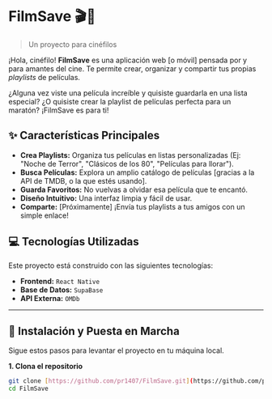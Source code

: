 # FilmSave 🎬🍿
> Un proyecto para cinéfilos


¡Hola, cinéfilo! **FilmSave** es una aplicación web [o móvil] pensada por y para amantes del cine. Te permite crear, organizar y compartir tus propias *playlists* de películas.

¿Alguna vez viste una película increíble y quisiste guardarla en una lista especial? ¿O quisiste crear la playlist de películas perfecta para un maratón? ¡FilmSave es para ti!

## ✨ Características Principales

* **Crea Playlists:** Organiza tus películas en listas personalizadas (Ej: "Noche de Terror", "Clásicos de los 80", "Películas para llorar").
* **Busca Películas:** Explora un amplio catálogo de películas [gracias a la API de TMDB, o la que estés usando].
* **Guarda Favoritos:** No vuelvas a olvidar esa película que te encantó.
* **Diseño Intuitivo:** Una interfaz limpia y fácil de usar.
* **Comparte:** [Próximamente] ¡Envía tus playlists a tus amigos con un simple enlace!

## 💻 Tecnologías Utilizadas

Este proyecto está construido con las siguientes tecnologías:

* **Frontend:** `React Native`
* **Base de Datos:** `SupaBase`
* **API Externa:** `OMDb`


---

## 🚀 Instalación y Puesta en Marcha

Sigue estos pasos para levantar el proyecto en tu máquina local.

**1. Clona el repositorio**
```bash
git clone [https://github.com/pr1407/FilmSave.git](https://github.com/pr1407/FilmSave.git)
cd FilmSave
